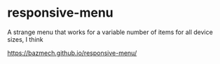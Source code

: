 # responsive-menu
A strange menu that works for a variable number of items for all device sizes, I think

https://bazmech.github.io/responsive-menu/
